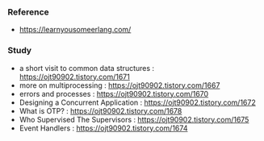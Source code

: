### Reference
- https://learnyousomeerlang.com/


### Study
- a short visit to common data structures : https://ojt90902.tistory.com/1671
- more on multiprocessing : https://ojt90902.tistory.com/1667
- errors and processes : https://ojt90902.tistory.com/1670
- Designing a Concurrent Application : https://ojt90902.tistory.com/1672
- What is OTP? : https://ojt90902.tistory.com/1678
- Who Supervised The Supervisors : https://ojt90902.tistory.com/1675
- Event Handlers : https://ojt90902.tistory.com/1674

